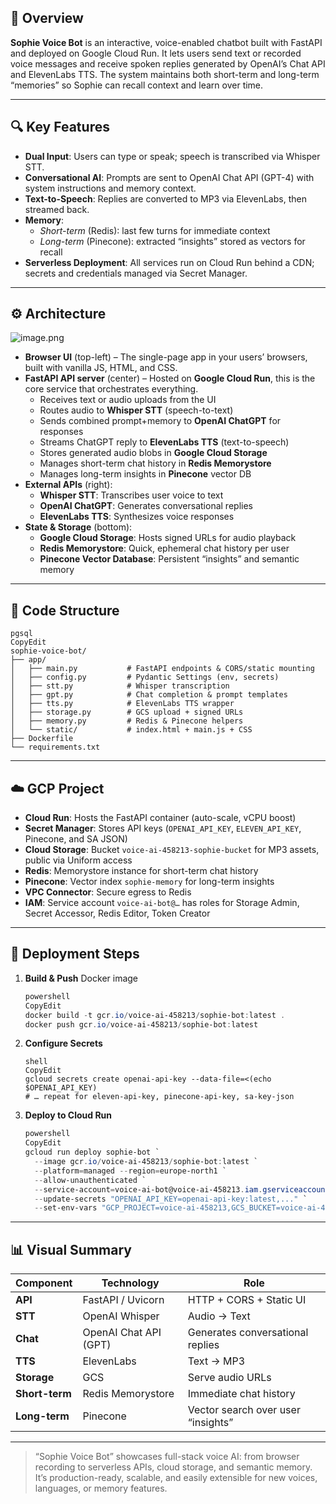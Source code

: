 ## 📜 Overview

**Sophie Voice Bot** is an interactive, voice-enabled chatbot built with FastAPI and deployed on Google Cloud Run. It lets users send text or recorded voice messages and receive spoken replies generated by OpenAI’s Chat API and ElevenLabs TTS. The system maintains both short-term and long-term “memories” so Sophie can recall context and learn over time.

---

## 🔍 Key Features

- **Dual Input**: Users can type or speak; speech is transcribed via Whisper STT.
- **Conversational AI**: Prompts are sent to OpenAI Chat API (GPT-4) with system instructions and memory context.
- **Text-to-Speech**: Replies are converted to MP3 via ElevenLabs, then streamed back.
- **Memory**:
    - *Short-term* (Redis): last few turns for immediate context
    - *Long-term* (Pinecone): extracted “insights” stored as vectors for recall
- **Serverless Deployment**: All services run on Cloud Run behind a CDN; secrets and credentials managed via Secret Manager.

---

## ⚙️ Architecture


![image.png](attachment:ecddbdeb-ce8c-43c0-a016-dbf634dc6490:image.png)

- **Browser UI** (top-left) – The single-page app in your users’ browsers, built with vanilla JS, HTML, and CSS.
- **FastAPI API server** (center) – Hosted on **Google Cloud Run**, this is the core service that orchestrates everything.
    - Receives text or audio uploads from the UI
    - Routes audio to **Whisper STT** (speech-to-text)
    - Sends combined prompt+memory to **OpenAI ChatGPT** for responses
    - Streams ChatGPT reply to **ElevenLabs TTS** (text-to-speech)
    - Stores generated audio blobs in **Google Cloud Storage**
    - Manages short-term chat history in **Redis Memorystore**
    - Manages long-term insights in **Pinecone** vector DB
- **External APIs** (right):
    - **Whisper STT**: Transcribes user voice to text
    - **OpenAI ChatGPT**: Generates conversational replies
    - **ElevenLabs TTS**: Synthesizes voice responses
- **State & Storage** (bottom):
    - **Google Cloud Storage**: Hosts signed URLs for audio playback
    - **Redis Memorystore**: Quick, ephemeral chat history per user
    - **Pinecone Vector Database**: Persistent “insights” and semantic memory

---

## 🧩 Code Structure

```
pgsql
CopyEdit
sophie-voice-bot/
├── app/
│   ├── main.py           # FastAPI endpoints & CORS/static mounting
│   ├── config.py         # Pydantic Settings (env, secrets)
│   ├── stt.py            # Whisper transcription
│   ├── gpt.py            # Chat completion & prompt templates
│   ├── tts.py            # ElevenLabs TTS wrapper
│   ├── storage.py        # GCS upload + signed URLs
│   ├── memory.py         # Redis & Pinecone helpers
│   └── static/           # index.html + main.js + CSS
├── Dockerfile
└── requirements.txt

```

---

## ☁️ GCP Project

- **Cloud Run**: Hosts the FastAPI container (auto-scale, vCPU boost)
- **Secret Manager**: Stores API keys (`OPENAI_API_KEY`, `ELEVEN_API_KEY`, Pinecone, and SA JSON)
- **Cloud Storage**: Bucket `voice-ai-458213-sophie-bucket` for MP3 assets, public via Uniform access
- **Redis**: Memorystore instance for short-term chat history
- **Pinecone**: Vector index `sophie-memory` for long-term insights
- **VPC Connector**: Secure egress to Redis
- **IAM**: Service account `voice-ai-bot@…` has roles for Storage Admin, Secret Accessor, Redis Editor, Token Creator

---

## 🚀 Deployment Steps

1. **Build & Push** Docker image
    
    ```powershell
    powershell
    CopyEdit
    docker build -t gcr.io/voice-ai-458213/sophie-bot:latest .
    docker push gcr.io/voice-ai-458213/sophie-bot:latest
    
    ```
    
2. **Configure Secrets**
    
    ```
    shell
    CopyEdit
    gcloud secrets create openai-api-key --data-file=<(echo $OPENAI_API_KEY)
    # … repeat for eleven-api-key, pinecone-api-key, sa-key-json
    
    ```
    
3. **Deploy to Cloud Run**
    
    ```powershell
    powershell
    CopyEdit
    gcloud run deploy sophie-bot `
      --image gcr.io/voice-ai-458213/sophie-bot:latest `
      --platform=managed --region=europe-north1 `
      --allow-unauthenticated `
      --service-account=voice-ai-bot@voice-ai-458213.iam.gserviceaccount.com `
      --update-secrets "OPENAI_API_KEY=openai-api-key:latest,..." `
      --set-env-vars "GCP_PROJECT=voice-ai-458213,GCS_BUCKET=voice-ai-458213-sophie-bucket,REDIS_URL=redis://[HOST]:6379/0,PINECONE_ENV=us-east1-aws,PINECONE_INDEX=sophie-memory"
    
    ```
    

---

## 📊 Visual Summary

| Component | Technology | Role |
| --- | --- | --- |
| **API** | FastAPI / Uvicorn | HTTP + CORS + Static UI |
| **STT** | OpenAI Whisper | Audio → Text |
| **Chat** | OpenAI Chat API (GPT) | Generates conversational replies |
| **TTS** | ElevenLabs | Text → MP3 |
| **Storage** | GCS | Serve audio URLs |
| **Short-term** | Redis Memorystore | Immediate chat history |
| **Long-term** | Pinecone | Vector search over user “insights” |

---

> “Sophie Voice Bot” showcases full-stack voice AI: from browser recording to serverless APIs, cloud storage, and semantic memory. It’s production-ready, scalable, and easily extensible for new voices, languages, or memory features.
>
